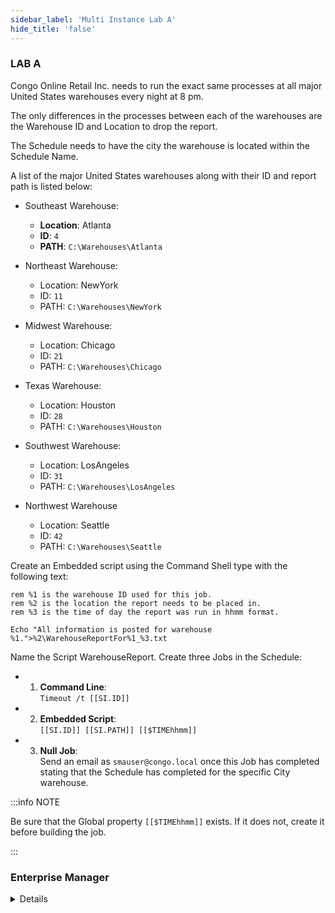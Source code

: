 ```yaml
---
sidebar_label: 'Multi Instance Lab A'
hide_title: 'false'
---
```


### LAB A

Congo Online Retail Inc. needs to run the exact same processes at all major United States warehouses every night at 8 pm.

The only differences in the processes between each of the warehouses are the Warehouse ID and Location to drop the report.

The Schedule needs to have the city the warehouse is located within the Schedule Name.

A list of the major United States warehouses along with their ID and report path is listed below:

* Southeast Warehouse:
    * **Location**: Atlanta
    * **ID**: ```4```
    * **PATH**: ```C:\Warehouses\Atlanta```

* Northeast Warehouse:
    * Location: NewYork
    * ID: ```11```
    * PATH: ```C:\Warehouses\NewYork```

* Midwest Warehouse:
    * Location: Chicago
    * ID: ```21```
    * PATH: ```C:\Warehouses\Chicago```

* Texas Warehouse:
    * Location: Houston
    * ID: ```28```
    * PATH: ```C:\Warehouses\Houston```
 
* Southwest Warehouse:
    * Location: LosAngeles
    * ID: ```31```
    * PATH: ```C:\Warehouses\LosAngeles```
	
* Northwest Warehouse
    * Location: Seattle
    * ID: ```42```
    * PATH: ```C:\Warehouses\Seattle```

Create an Embedded script using the Command Shell type with the following text:

```
rem %1 is the warehouse ID used for this job.
rem %2 is the location the report needs to be placed in.
rem %3 is the time of day the report was run in hhmm format.

Echo "All information is posted for warehouse %1.">%2\WarehouseReportFor%1_%3.txt

```

Name the Script WarehouseReport. Create three Jobs in the Schedule:

* 1.	**Command Line**:  
    ```Timeout /t [[SI.ID]]```
* 2.	**Embedded Script**:  
    ```[[SI.ID]] [[SI.PATH]] [[$TIMEhhmm]]```  
* 3.	**Null Job**:  
    Send an email as ```smauser@congo.local``` once this Job has 
completed stating that the Schedule has completed for the specific City warehouse.

:::info NOTE

Be sure that the Global property ```[[$TIMEhhmm]]``` exists. If it does not, create it before building the job.

:::

### Enterprise Manager

<details>

Congo Online Retail Inc. needs to run the exact same processes at all major United States warehouses every night at 8 pm.

The only differences in the processes between each of the warehouses are the Warehouse ID and Location to drop the report.

The Schedule needs to have the city the warehouse is located within the Schedule Name.

A list of the major United States warehouses along with their ID and report path is listed below:

* Southeast Warehouse:
    * **Location**: Atlanta
    * **ID**: ```4```
    * **PATH**: ```C:\Warehouses\Atlanta```

* Northeast Warehouse:
    * Location: NewYork
    * ID: ```11```
    * PATH: ```C:\Warehouses\NewYork```

* Midwest Warehouse:
    * Location: Chicago
    * ID: ```21```
    * PATH: ```C:\Warehouses\Chicago```

* Texas Warehouse:
    * Location: Houston
    * ID: ```28```
    * PATH: ```C:\Warehouses\Houston```
 
* Southwest Warehouse:
    * Location: LosAngeles
    * ID: ```31```
    * PATH: ```C:\Warehouses\LosAngeles```
	
* Northwest Warehouse
    * Location: Seattle
    * ID: ```42```
    * PATH: ```C:\Warehouses\Seattle```

Create an Embedded script using the Command Shell type with the following text:

<a href="imgadvanced/WarehouseReportScript.png" target="_blank"><img src="imgadvanced/WarehouseReportScript.png" width="300"></img></a>   

Name the Script WarehouseReport. Create three Jobs in the Schedule:

* 1.	**Command Line**:  
    ```Timeout /t [[SI.ID]]```
* 2.	**Embedded Script**:  
    ```[[SI.ID]] [[SI.PATH]] [[$TIMEhhmm]]```  
* 3.	**Null Job**:  
    Send an email as ```smauser@congo.local``` once this Job has 
completed stating that the Schedule has completed for the specific City warehouse.

:::info NOTE

Be sure that the Global property ```[[$TIMEhhmm]]``` exists. If it does not, create it before building the job.

:::

</details>